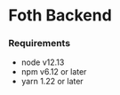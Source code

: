 <!--
---
title: foth backend
author:
  - JeremySilvaSilva, QIN Technology
  - CarlosBrown97, Octopull
date: 2020-06-06
---
-->
# Foth Backend

### Requirements
- node v12.13 
- npm v6.12 or later
- yarn 1.22 or later


